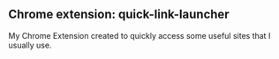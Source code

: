 ## Chrome extension: quick-link-launcher

My Chrome Extension created to quickly access some useful sites that I usually use.
